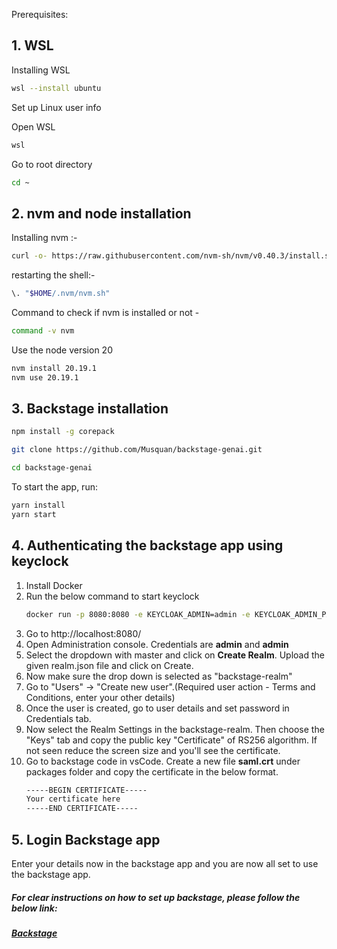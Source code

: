 Prerequisites:
  ## 1. WSL
  Installing WSL
  ```sh
  wsl --install ubuntu
  ```
  Set up Linux user info

  Open WSL
  ```sh
  wsl
  ```
  Go to root directory
  ```sh
  cd ~
  ```
  
  ## 2. nvm and node installation

  Installing nvm :- 
  ```sh
  curl -o- https://raw.githubusercontent.com/nvm-sh/nvm/v0.40.3/install.sh | bash
  ```
  restarting the shell:-
  ```sh
  \. "$HOME/.nvm/nvm.sh"
  ```
  Command to check if nvm is installed or not - 
  ```sh
  command -v nvm
  ```
  Use the node version 20
  ```sh
  nvm install 20.19.1
  nvm use 20.19.1
  ```
  ## 3. Backstage installation
  ```sh
  npm install -g corepack
  ```
  ```sh
  git clone https://github.com/Musquan/backstage-genai.git
  ```
  ```sh
  cd backstage-genai
  ```
  To start the app, run:
  
  ```sh
  yarn install
  yarn start
  ```
  ## 4. Authenticating the backstage app using keyclock
  1. Install Docker
  2. Run the below command to start keyclock
      ```sh
      docker run -p 8080:8080 -e KEYCLOAK_ADMIN=admin -e KEYCLOAK_ADMIN_PASSWORD=admin quay.io/keycloak/keycloak:21.0.2 start-dev
      ```
  3. Go to http://localhost:8080/
  4. Open Administration console. Credentials are **admin** and **admin**
  5. Select the dropdown with master and click on **Create Realm**. Upload the given realm.json file and click on Create.
  6. Now make sure the drop down is selected as "backstage-realm"
  7. Go to "Users" -> "Create new user".(Required user action - Terms and Conditions, enter your other details)
  8. Once the user is created, go to user details and set password in Credentials tab.
  9. Now select the Realm Settings in the backstage-realm. Then choose the "Keys" tab and copy the public key "Certificate" of RS256 algorithm. If not seen reduce the screen size and you'll see the certificate.
  10. Go to backstage code in vsCode. Create a new file **saml.crt** under packages folder and copy the certificate in the below format.
      ```sh
      -----BEGIN CERTIFICATE-----
      Your certificate here
      -----END CERTIFICATE-----
      ```
  ## 5. Login Backstage app
   Enter your details now in the backstage app and you are now all set to use the backstage app.
  
  
##### For clear instructions on how to set up backstage, please follow the below link: 
##### [Backstage](https://backstage.io)

